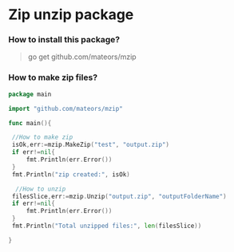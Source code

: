# Zip unzip package

### How to install this package?
> go get github.com/mateors/mzip

### How to make zip files?
```go
package main

import "github.com/mateors/mzip"

func main(){

 //How to make zip
 isOk,err:=mzip.MakeZip("test", "output.zip")
 if err!=nil{
     fmt.Println(err.Error())
 }
 fmt.Println("zip created:", isOk)

  //How to unzip
 filesSlice,err:=mzip.Unzip("output.zip", "outputFolderName")
 if err!=nil{
     fmt.Println(err.Error())
 }
 fmt.Println("Total unzipped files:", len(filesSlice))

}
 
```
